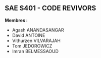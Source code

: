 ## SAE S401 - CODE REVIVORS ##

**Membres :**

- Agash ANANDASANGAR
- David ANTOINE
- Vithurzen VILVARAJAH
- Tom JEDOROWICZ
- Imran BELMESSAOUD
